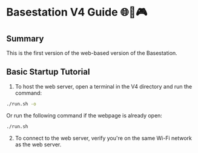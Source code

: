 # Basestation V4 Guide 🌐📡🎮

## Summary
This is the first version of the web-based version of the Basestation.

## Basic Startup Tutorial
1. To host the web server, open a terminal in the V4 directory and run the command:
```bash
./run.sh -o
```
Or run the following command if the webpage is already open:
```bash
./run.sh
```
2. To connect to the web server, verify you're on the same Wi-Fi network as the web server.
